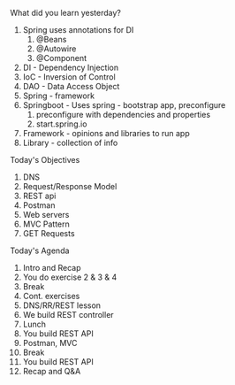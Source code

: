 What did you learn yesterday?

1. Spring uses annotations for DI
   1. @Beans
   2. @Autowire
   3. @Component
2. DI - Dependency Injection
3. IoC - Inversion of Control
4. DAO - Data Access Object
5. Spring - framework
6. Springboot - Uses spring - bootstrap app, preconfigure
   1. preconfigure with dependencies and properties
   2. start.spring.io
7. Framework - opinions and libraries to run app
8. Library - collection of info




Today's Objectives

1. DNS
2. Request/Response Model
3. REST api
4. Postman
5. Web servers
6. MVC Pattern
7. GET Requests


Today's Agenda

1. Intro and Recap
2. You do exercise 2 & 3 & 4
3. Break
4. Cont. exercises
5. DNS/RR/REST lesson
6. We build REST controller
7. Lunch
8. You build REST API
9. Postman, MVC
10. Break
11. You build REST API
12. Recap and Q&A
